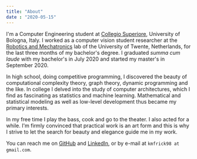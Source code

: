 ```yaml
--- 
title: "About"
date : "2020-05-15"  
---
```


I'm a Computer Engineering student at [Collegio Superiore](http://www.collegio.unibo.it/it), University of Bologna, Italy.
I worked as a computer vision student researcher at the [Robotics and Mechatronics](https://www.ram.eemcs.utwente.nl/) lab of the University of Twente, Netherlands, for the last three months of my bachelor's degree.
I graduated *summa cum laude* with my bachelor's in July 2020 and started my master's in September 2020.

In high school, doing competitive programming, I discovered the beauty of computational complexity theory, graph theory, dynamic programming and the like.
In college I delved into the study of computer architectures, which I find as fascinating as statistics and machine learning.
Mathematical and statistical modeling as well as low-level development thus became my primary interests.

In my free time I play the bass, cook and go to the theater.
I also acted for a while.
I'm firmly convinced that practical work is an art form and this is why I strive to let the search for beauty and elegance guide me in my work.

You can reach me on [GitHub](https://github.com/kmfrick) and [LinkedIn](https://linkedin.com/in/kmfrick), or by e-mail at `kmfrick98 at gmail.com`.


